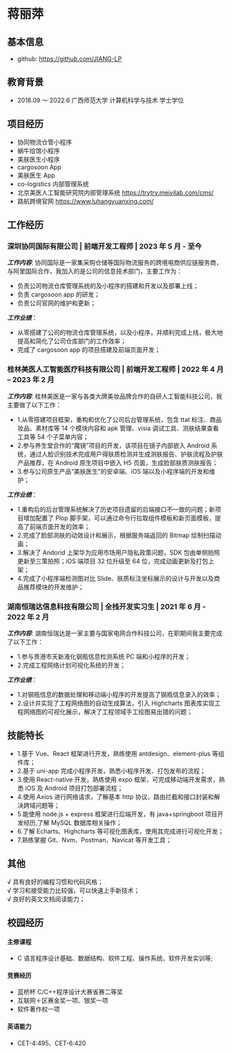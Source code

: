 # 蒋丽萍

## 基本信息

- github: https://github.com/JIANG-LP

## 教育背景

- 2018.09 ～ 2022.6 广西师范大学 计算机科学与技术 学士学位

## 项目经历

- 协同物流仓管小程序
- 蜗牛绘馆小程序
- 美肤医生小程序
- cargosoon App
- 美肤医生 App
- co-logistics 内部管理系统
- 北京美医人工智能研究院内部管理系统 https://trytry.meiyilab.com/cms/
- 路航跨境官网 https://www.luhangyuanxing.com/

## 工作经历

### 深圳协同国际有限公司 | 前端开发工程师 | 2023 年 5 月 - 至今

**_工作内容_**: 协同国际是一家集采购仓储等国际物流服务的跨境电商供应链服务商，与阿里国际合作，我加入的是公司的信息技术部门，主要工作为：

- 负责公司物流仓库管理系统的及小程序的搭建和开发以及部署上线；
- 负责 cargosoon app 的研发；
- 负责公司官网的维护和更新；

**_工作业绩_**：

- 从零搭建了公司的物流仓库管理系统，以及小程序，并顺利完成上线，极大地提高和简化了公司仓库部门的工作效率；
- 完成了 cargosoon app 的项目搭建及前端页面开发；

### 桂林美医人工智能医疗科技有限公司 | 前端开发工程师 | 2022 年 4 月 – 2023 年 2 月

**_工作内容_**: 桂林美医是一家与各类大牌美妆品牌合作的自研人工智能科技公司，我主要做了以下工作：

- 1.从零搭建项目框架，重构和优化了公司后台管理系统，包含 ttat 标注、商品妆品、素材库等 14 个模块内容和 apk 管理、visia 调试工具、测肤结果查看工具等 54 个子菜单内容；
- 2.参与养生堂合作的“魔镜”项目的开发，该项目在镜子内部嵌入 Android 系统，通过人脸识别技术完成用户得肤质检测并生成测肤报告、护肤流程及护肤产品推荐，在 Android 原生项目中嵌入 H5 页面，生成脸部肤质测肤报告；
- 3.参与公司原生产品“美肤医生”的安卓端、iOS 端以及小程序端的开发和维护；

**_工作业绩_**：

- 1.重构后的后台管理系统解决了历史项目遗留的后端接口不一致的问题；新项目增加配置了 Plop 脚手架，可以通过命令行拉取组件模板和新页面模板，提高了前端页面开发的效率；
- 2.完成了脸部测肤的动效设计和展示，根据服务端返回的 Bitmap 绘制扫描动画；
- 3.解决了 Andorid 上架华为应用市场用户隐私政策问题，SDK 包由单侧拍照更新至三策拍照；iOS 端项目 32 位升级至 64 位，完成动画更新及打包上架；
- 4.完成了小程序端检测图对比 Slide、肤质标注坐标展示的设计与开发以及商品推荐模块的开发维护；

### 湖南恒瑞达信息科技有限公司 | 全栈开发实习生 | 2021 年 6 月 - 2022 年 2 月

**_工作内容_**: 湖南恒瑞达是一家主要与国家电网合作科技公司，在职期间我主要完成了以下工作：

- 1.参与贵港市天新液化钢瓶信息检测系统 PC 端和小程序的开发；
- 2.完成工程网络计划可视化系统的开发；

**_工作业绩_**：

- 1.对钢瓶信息的数据处理和移动端小程序的开发提高了钢瓶信息录入的效率；
- 2.设计并实现了工程网络图的自动生成算法，引入 Highcharts 图表库实现工程网络图的可视化展示，解决了工程领域手工绘图易出错的问题；

## 技能特长

- 1.基于 Vue、React 框架进行开发，熟练使用 antdesign、element-plus 等组件库；
- 2.基于 uni-app 完成小程序开发，熟悉小程序开发、打包发布的流程；
- 3.使用 React-native 开发，熟练使用 expo 框架，可完成移动端开发需求，熟悉 iOS 及 Android 项目打包部署流程；
- 4.使用 Axios 进行网络请求，了解基本 http 协议，路由拦截和接口封装和解决跨域问题等；
- 5.能使用 node.js + express 框架进行后端开发，有 java+springboot 项目开发经历,了解 MySQL 数据库相关操作；
- 6.了解 Echarts、Highcharts 等可视化图表库，使用其完成进行可视化开发；
- 7.熟练掌握 Git、Nvm、Postman、Navicat 等开发工具；

## 其他

√ 具有良好的编程习惯和代码风格；  
√ 学习和接受能力比较强，可以快速上手新技术；  
√ 良好的英文文档阅读能力；

## 校园经历

#### 主修课程

- C 语言程序设计基础、数据结构、软件工程、操作系统、软件开发实训等;

#### 竞赛经历

- 蓝桥杯 C/C++程序设计大赛省赛二等奖
- 互联网＋区赛金奖一项、银奖一项
- 软件著作权一项

#### 英语能力

- CET-4:495、CET-6:420
